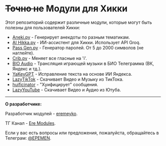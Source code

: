 # ~~Точно не~~ Модули для Хикки

Этот репозиторий содержит различные модули, которые могут быть полезны для пользователей Хикки:

- [Aneki.py](https://github.com/eremeyko/ne_Hikka/blob/master/Aneki.py) - Генерирует анекдоты по разным тематикам.
- [AI Hikka.py](https://github.com/eremeyko/ne_Hikka/blob/master/AI%20Hikka.py) - ИИ-ассистент для Хикки. Использует API Groq.
- [Pass Gen.py](https://github.com/eremeyko/ne_Hikka/blob/master/Passgen.py) - Генератор паролей. От 5 до 2000 символов (не наглейте).
- [Crib.py](https://github.com/eremeyko/ne_Hikka/blob/master/crib.py) - Меняет все гласные на 'i'.
- [BIO Audio](https://github.com/eremeyko/ne_Hikka/blob/master/BIO%20Audio.py) - Трансляция играющей музыки в БИО Телеграмма (ВК, Яндекс и тд.).
- [YaKeyGPT](https://github.com/eremeyko/ne_Hikka/blob/master/YaKeyGPT.py) - Исправление текста на основе ИИ Яндекса.
- [LazyTikTok](https://github.com/eremeyko/ne_Hikka/blob/master/LazyTikTok.py) - Скачивает Видео и Музыку из ТикТока.
- [huificinator](https://github.com/eremeyko/ne_Hikka/blob/master/huificinator.py) - "Хуифицирует" сообщения.
- [LazyYouTube](https://github.com/eremeyko/ne_Hikka/blob/master/LazyYouTube.py) - Скачивает Видео и Аудио из Ютуба.
---

**О разработчике:**

Разработчик модулей - [eremeyko](https://github.com/eremeyko).

ТГ Канал - [Ere Modules](https://t.me/eremod).

Если у вас есть вопросы или предложения, пожалуйста, обращайтесь в Телеграм: [@EPEMEN](https://t.me/EPEMEN).
